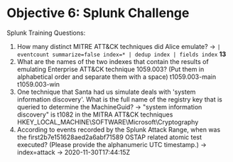 # Objective 6: Splunk Challenge

Splunk Training Questions:

1. How many distinct MITRE ATT&CK techniques did Alice emulate?
→ `| eventcount summarize=false index=* | dedup index | fields index`
**13**
2. What are the names of the two indexes that contain the results of emulating Enterprise ATT&CK technique 1059.003? (Put them in alphabetical order and separate them with a space)
t1059.003-main t1059.003-win
3. One technique that Santa had us simulate deals with 'system information discovery'. What is the full name of the registry key that is queried to determine the MachineGuid?
→ "system information discovery" is t1082 in the MITRA ATT&CK techniques
HKEY_LOCAL_MACHINE\SOFTWARE\Microsoft\Cryptography
4. According to events recorded by the Splunk Attack Range, when was the first2b7e151628aed2a6abf71589 OSTAP related atomic test executed? (Please provide the alphanumeric UTC timestamp.)
→ index=attack
→ 2020-11-30T17:44:15Z
<!--stackedit_data:
eyJoaXN0b3J5IjpbNDM0ODMwMzQ2LC0xOTUyMzUwNzU0LC0xNT
UxNjg1MTQyXX0=
-->